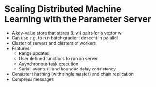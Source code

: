 # Scaling Distributed Machine Learning with the Parameter Server
- A key-value store that stores (i, wi) pairs for a vector w
- Can use e.g. to run batch gradient descent in parallel
- Cluster of servers and clusters of workers
- Features
    - Range updates
    - User defined functions to run on server
    - Asynchronous task execution
    - Serial, eventual, and bounded delay consistency
- Consistent hashing (with single master) and chain replication
- Compress messages
